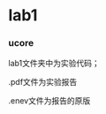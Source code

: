 # lab1
### ucore
lab1文件夹中为实验代码；                                                                 

.pdf文件为实验报告

.enev文件为报告的原版

